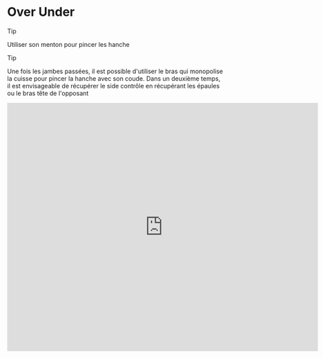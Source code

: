 # Over Under

> [!TIP]
> Utiliser son menton pour pincer les hanche

> [!TIP]
> Une fois les jambes passées, il est possible d'utiliser le bras qui monopolise la cuisse pour pincer la hanche avec son coude. Dans un deuxième temps, il est envisageable de récupérer le side contrôle en récupérant les épaules ou le bras tête de l'opposant


<iframe
 width="720"
 height="576"
 src="https://youtube.com/embed/mOFF9cIVcRw"
 title="YouTube video player"
 frameborder="0"
 allow="accelerometer; autoplay; clipboard-write; encrypted-media; gyroscope; picture-in-picture"
 allowfullscreen>
</iframe>